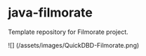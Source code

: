 # java-filmorate
Template repository for Filmorate project.

![] (/assets/images/QuickDBD-Filmorate.png)
